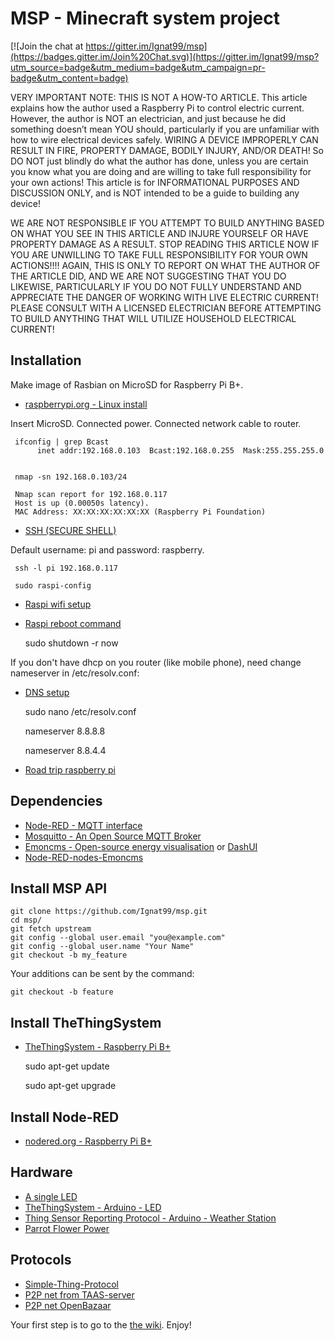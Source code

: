 # MSP - Minecraft system project 

[![Join the chat at https://gitter.im/Ignat99/msp](https://badges.gitter.im/Join%20Chat.svg)](https://gitter.im/Ignat99/msp?utm_source=badge&utm_medium=badge&utm_campaign=pr-badge&utm_content=badge)


VERY IMPORTANT NOTE: THIS IS NOT A HOW-TO ARTICLE. This article explains how the author used a Raspberry Pi to control electric current. However, the author is NOT an electrician, and just because he did something doesn’t mean YOU should, particularly if you are unfamiliar with how to wire electrical devices safely. WIRING A DEVICE IMPROPERLY CAN RESULT IN FIRE, PROPERTY DAMAGE, BODILY INJURY, AND/OR DEATH! So DO NOT just blindly do what the author has done, unless you are certain you know what you are doing and are willing to take full responsibility for your own actions! This article is for INFORMATIONAL PURPOSES AND DISCUSSION ONLY, and is NOT intended to be a guide to building any device!

WE ARE NOT RESPONSIBLE IF YOU ATTEMPT TO BUILD ANYTHING BASED ON WHAT YOU SEE IN THIS ARTICLE AND INJURE YOURSELF OR HAVE PROPERTY DAMAGE AS A RESULT. STOP READING THIS ARTICLE NOW IF YOU ARE UNWILLING TO TAKE FULL RESPONSIBILITY FOR YOUR OWN ACTIONS!!!! AGAIN, THIS IS ONLY TO REPORT ON WHAT THE AUTHOR OF THE ARTICLE DID, AND WE ARE NOT SUGGESTING THAT YOU DO LIKEWISE, PARTICULARLY IF YOU DO NOT FULLY UNDERSTAND AND APPRECIATE THE DANGER OF WORKING WITH LIVE ELECTRIC CURRENT! PLEASE CONSULT WITH A LICENSED ELECTRICIAN BEFORE ATTEMPTING TO BUILD ANYTHING THAT WILL UTILIZE HOUSEHOLD ELECTRICAL CURRENT!

## Installation

Make image of Rasbian on MicroSD for Raspberry Pi B+.

* [raspberrypi.org - Linux install](http://www.raspberrypi.org/documentation/installation/installing-images/linux.md)

Insert MicroSD. Connected power. Connected network cable to router.

     ifconfig | grep Bcast
          inet addr:192.168.0.103  Bcast:192.168.0.255  Mask:255.255.255.0


     nmap -sn 192.168.0.103/24

     Nmap scan report for 192.168.0.117
     Host is up (0.00050s latency).
     MAC Address: XX:XX:XX:XX:XX:XX (Raspberry Pi Foundation)

* [SSH (SECURE SHELL)](http://www.raspberrypi.org/documentation/remote-access/ssh/)

Default  username: pi and password: raspberry.

     ssh -l pi 192.168.0.117
     
     sudo raspi-config
     
* [Raspi wifi setup](http://www.raspberrypi.org/forums/viewtopic.php?t=26795)
* [Raspi reboot command](http://www.raspberrypi.org/forums/viewtopic.php?f=28&t=73121)

     sudo shutdown -r now
     
If you don't have dhcp on you router (like mobile phone), need change nameserver in /etc/resolv.conf:

* [DNS setup](http://www.raspberrypi.org/forums/viewtopic.php?f=63&t=17016)


     sudo nano /etc/resolv.conf
     
     nameserver 8.8.8.8
     
     nameserver 8.8.4.4
     
* [Road trip raspberry pi](http://www.cyborgworkshop.org/2014/08/07/road-trip-raspberry-pi/)

## Dependencies

* [Node-RED - MQTT interface](https://github.com/node-red/node-red)
* [Mosquitto - An Open Source MQTT Broker](http://mosquitto.org/) 
* [Emoncms - Open-source energy visualisation](http://emoncms.org/)
or [DashUI](https://github.com/hobbyquaker/DashUI)
* [Node-RED-nodes-Emoncms](https://github.com/node-red/node-red-nodes/tree/master/io/emoncms)

## Install MSP API

    git clone https://github.com/Ignat99/msp.git
    cd msp/
    git fetch upstream
    git config --global user.email "you@example.com"
    git config --global user.name "Your Name"
    git checkout -b my_feature
    
Your additions can be sent by the command:

    git checkout -b feature
    
    

## Install TheThingSystem

* [TheThingSystem - Raspberry Pi B+](https://github.com/TheThingSystem/steward/wiki/Bootstrapping-the-Raspberry-Pi)

     sudo apt-get update

     sudo apt-get upgrade

## Install Node-RED

* [nodered.org - Raspberry Pi B+](http://nodered.org/docs/hardware/raspberrypi.html)

## Hardware

* [A single LED](https://projects.drogon.net/raspberry-pi/gpio-examples/tux-crossing/gpio-examples-1-a-single-led/)
* [TheThingSystem - Arduino - LED](https://github.com/TheThingSystem/steward/wiki/Clients)
* [Thing Sensor Reporting Protocol - Arduino - Weather Station](https://github.com/TheThingSystem/steward/wiki/Thing-Sensor-Reporting-Protocol)
* [Parrot Flower Power](http://www.parrot.com/de/produkte/flower-power/)

## Protocols

* [Simple-Thing-Protocol](https://github.com/TheThingSystem/steward/wiki/Simple-Thing-Protocol)
* [P2P net from TAAS-server](https://github.com/TheThingsystem/TAAS-server)
* [P2P net OpenBazaar](https://github.com/OpenBazaar/OpenBazaar)

Your first step is to go to the [the wiki](https://github.com/Ignat99/msp/wiki). Enjoy!

